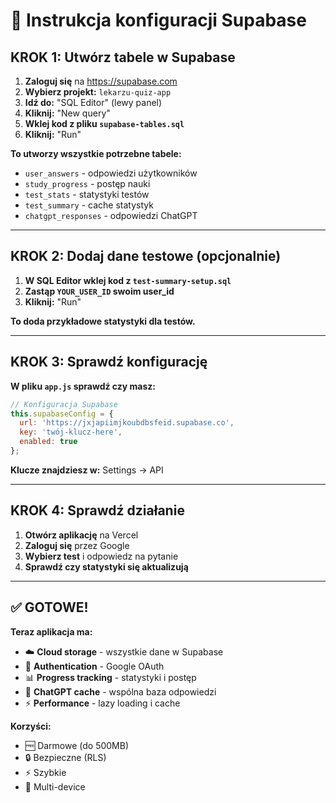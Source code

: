 # 🚀 Instrukcja konfiguracji Supabase

## **KROK 1: Utwórz tabele w Supabase**

1. **Zaloguj się** na https://supabase.com
2. **Wybierz projekt:** `lekarzu-quiz-app`
3. **Idź do:** "SQL Editor" (lewy panel)
4. **Kliknij:** "New query"
5. **Wklej kod z pliku `supabase-tables.sql`**
6. **Kliknij:** "Run"

**To utworzy wszystkie potrzebne tabele:**
- `user_answers` - odpowiedzi użytkowników
- `study_progress` - postęp nauki
- `test_stats` - statystyki testów
- `test_summary` - cache statystyk
- `chatgpt_responses` - odpowiedzi ChatGPT

---

## **KROK 2: Dodaj dane testowe (opcjonalnie)**

1. **W SQL Editor wklej kod z `test-summary-setup.sql`**
2. **Zastąp `YOUR_USER_ID` swoim user_id**
3. **Kliknij:** "Run"

**To doda przykładowe statystyki dla testów.**

---

## **KROK 3: Sprawdź konfigurację**

**W pliku `app.js` sprawdź czy masz:**

```javascript
// Konfiguracja Supabase
this.supabaseConfig = {
  url: 'https://jxjapiimjkoubdbsfeid.supabase.co',
  key: 'twój-klucz-here',
  enabled: true
};
```

**Klucze znajdziesz w:** Settings → API

---

## **KROK 4: Sprawdź działanie**

1. **Otwórz aplikację** na Vercel
2. **Zaloguj się** przez Google
3. **Wybierz test** i odpowiedz na pytanie
4. **Sprawdź czy statystyki się aktualizują**

---

## **✅ GOTOWE!**

**Teraz aplikacja ma:**
- ☁️ **Cloud storage** - wszystkie dane w Supabase
- 🔐 **Authentication** - Google OAuth
- 📊 **Progress tracking** - statystyki i postęp
- 🤖 **ChatGPT cache** - wspólna baza odpowiedzi
- ⚡ **Performance** - lazy loading i cache

**Korzyści:**
- 🆓 Darmowe (do 500MB)
- 🔒 Bezpieczne (RLS)
- ⚡ Szybkie
- 📱 Multi-device